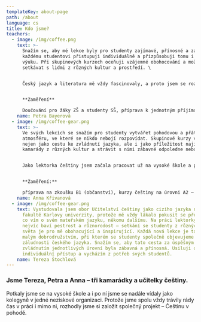 ```yaml
---
templateKey: about-page
path: /about
language: cs
title: Kdo jsme?
teachers:
  - image: /img/coffee.png
    text: >-
      Snažím se, aby mé lekce byly pro studenty zajímavé, přínosné a zábavné. Ke
      každému studentovi přistupuji individuálně a přizpůsobuji tomu i svou
      výuku. Při skupinových kurzech oceňuji vzájemné obohocování a možnost se
      setkávat s lidmi z různých kultur a prostředí. \


      Český jazyk a literatura mě vždy fascinovaly, a proto jsem se rozhodla pro studium bohemistiky. Po čase jsem zjistila, že ještě více mě baví lásku k češtině předávat ostatním a vystudovala jsem učitelství češtiny jako cizího jazyka a učitelství českého jazyka a literatury pro střední školy. Jako lektorka češtiny jsem pracovala už při studiu na vysoké škole. Zkušenosti mám s vedením kurzů v neziskové organizaci i s doučováním rodilých mluvčí češtiny (studenti ZŠ i SŠ). Momentálně pracuji jako učitelka českého jazyka a literatury na II. stupni ZŠ a také se věnuji hodnocení testových úloh ve Výzkumném a testovacím centru na ÚJOP UK.


      **Zaměření**

      Doučování pro žáky ZŠ a studenty SŠ, příprava k jednotným příjímacím zkouškám z ČJ, příprava k maturitě z ČJ a literatury, kurzy češtiny na úrovni A1-B1
    name: Petra Bayerová
  - image: /img/coffee-gear.png
    text: >-
      Ve svých lekcích se snažím pro studenty vytvářet pohodovou a přátelskou
      atmosféru, ve které se nikdo nebojí rozpovídat. Skupinové kurzy vidím
      nejen jako cestu ke zvládnutí jazyka, ale i jako příležitost najít si nové
      kamarády z různých kultur a strávit s nimi zábavné odpoledne nebo večer.\


      Jako lektorka češtiny jsem začala pracovat už na vysoké škole a po několika letech jsem se učení rozhodla věnovat naplno. Po studiu obecné lingvistiky a bohemistiky jsem proto vystudovala učitelství češtiny pro střední školy a češtiny pro cizince. Pracovala jsem jako lektorka v neziskové organizaci a jako učitelka češtiny na střední škole. Abych si sama vyzkoušela, jaké je to žít a pracovat v jiné zemi, absolvovala jsem také stáž na univerzitě ve Stockholmu. Aktuálně se věnuji i hodnocení testových úloh ve Výzkumném a testovacím centru na ÚJOP UK.


      **Zaměření:** 

      příprava na zkoušku B1 (občanství), kurzy češtiny na úrovni A2 – B2, doučování češtiny pro SŠ, příprava k maturitě z ČJ a literatury
    name: Anna Křivanová
  - image: /img/coffee-gear.png
    text: Vystudovala jsem obor Učitelství češtiny jako cizího jazyka na Filozofické
      fakultě Karlovy univerzity, protože mě vždy lákalo pokusit se předat to,
      co vím o svém mateřském jazyku, někomu dalšímu. Na práci lektorky mě
      nejvíc baví pestrost a různorodost – setkání se studenty z různých koutů
      světa je pro mě obohacující a inspirující. Každá nová lekce je takovým
      malým dobrodružstvím, při kterém se studenty společně objevujeme krásy a
      záludnosti českého jazyka. Snažím se, aby tato cesta za úspěšným
      zvládnutím jednotlivých úrovní byla zábavná a přínosná. Usiluji o
      individuální přístup a vycházím z potřeb svých studentů.
    name: Tereza Štochlová
---
```

### Jsme Tereza, Petra a Anna – tři kamarádky a učitelky češtiny.

Potkaly jsme se na vysoké škole a i po ní jsme se nadále vídaly jako kolegyně v jedné neziskové organizaci. Protože jsme spolu vždy trávily rády čas v práci i mimo ni, rozhodly jsme si založit společný projekt – Češtinu v pohodě.